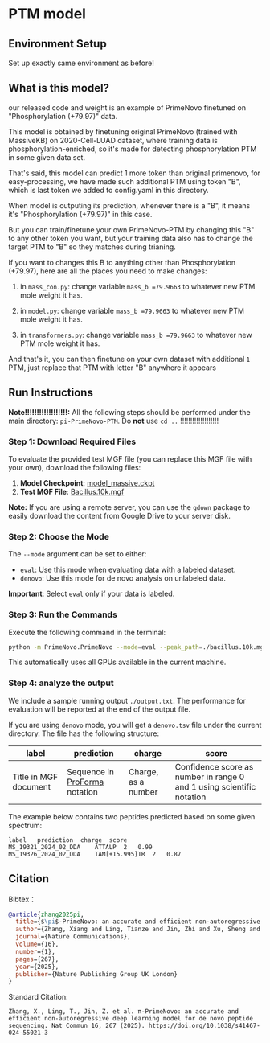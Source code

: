 # PTM model 


## Environment Setup

Set up exactly same environment as before!

## What is this model?

our released code and weight is an example of PrimeNovo finetuned on "Phosphorylation (+79.97)" data. 

This model is obtained by finetuning original PrimeNovo (trained with MassiveKB) on 2020-Cell-LUAD dataset, where training data is phosphorylation-enriched, so it's made for detecting phosphorylation PTM in some given data set. 

That's said, this model can predict 1 more token than original primenovo, for easy-processing, we have made such additional PTM using token "B", which is last token we added to config.yaml in this directory. 

When model is outputing its prediction, whenever there is a "B", it means it's "Phosphorylation (+79.97)" in this case.

But you can train/finetune your own PrimeNovo-PTM by changing this "B" to any other token you want, but your training data also has to change the target PTM to "B" so they matches during trianing.

If you want to changes this B to anything other than Phosphorylation (+79.97), here are all the places you need to make changes:

1. in `mass_con.py`: change variable `mass_b =79.9663` to whatever new PTM mole weight it has.

2. in `model.py`: change variable `mass_b =79.9663` to whatever new PTM mole weight it has.

3. in `transformers.py`: change variable `mass_b =79.9663` to whatever new PTM mole weight it has.

And that's it, you can then finetune on your own dataset with additional `1` PTM, just replace that PTM with letter "B" anywhere it appears 

## Run Instructions

**Note!!!!!!!!!!!!!!!!!!:** All the following steps should be performed under the main directory: `pi-PrimeNovo-PTM`. Do **not** use `cd ..` !!!!!!!!!!!!!!!!!!!

### Step 1: Download Required Files

To evaluate the provided test MGF file (you can replace this MGF file with your own), download the following files:

1. **Model Checkpoint**: [model_massive.ckpt](https://drive.google.com/file/d/12IZgeGP3ae3KksI5_82yuSTbk_M9sKNY/view?usp=share_link)
2. **Test MGF File**: [Bacillus.10k.mgf](https://drive.google.com/file/d/1HqfCETZLV9ZB-byU0pqNNRXbaPbTAceT/view?usp=drive_link)

**Note:** If you are using a remote server, you can use the `gdown` package to easily download the content from Google Drive to your server disk.

### Step 2: Choose the Mode

The `--mode` argument can be set to either:

- `eval`: Use this mode when evaluating data with a labeled dataset.
- `denovo`: Use this mode for de novo analysis on unlabeled data.

**Important**: Select `eval` only if your data is labeled.

### Step 3: Run the Commands

Execute the following command in the terminal:

```bash
python -m PrimeNovo.PrimeNovo --mode=eval --peak_path=./bacillus.10k.mgf --model=./model_massive.ckpt
```

This automatically uses all GPUs available in the current machine.

### Step 4: analyze the output

We include a sample running output ```./output.txt```. The performance for evaluation will be reported at the end of the output file.

If you are using ```denovo``` mode, you will get a ```denovo.tsv``` file under the current directory. The file has the following structure:

| label | prediction | charge | score |
| --- | --- | --- | --- |
| Title in MGF document | Sequence in [ProForma](https://doi.org/10.1021/acs.jproteome.1c00771) notation| Charge, as a number | Confidence score as number in range 0 and 1 using scientific notation |

The example below contains two peptides predicted based on some given spectrum:

```tsv
label	prediction	charge	score
MS_19321_2024_02_DDA	ATTALP	2	0.99
MS_19326_2024_02_DDA	TAM[+15.995]TR	2	0.87
```

## Citation

Bibtex：

```bibtex
@article{zhang2025pi,
  title={$\pi$-PrimeNovo: an accurate and efficient non-autoregressive deep learning model for de novo peptide sequencing},
  author={Zhang, Xiang and Ling, Tianze and Jin, Zhi and Xu, Sheng and Gao, Zhiqiang and Sun, Boyan and Qiu, Zijie and Wei, Jiaqi and Dong, Nanqing and Wang, Guangshuai and others},
  journal={Nature Communications},
  volume={16},
  number={1},
  pages={267},
  year={2025},
  publisher={Nature Publishing Group UK London}
}
```

Standard Citation:

```
Zhang, X., Ling, T., Jin, Z. et al. π-PrimeNovo: an accurate and efficient non-autoregressive deep learning model for de novo peptide sequencing. Nat Commun 16, 267 (2025). https://doi.org/10.1038/s41467-024-55021-3
```
